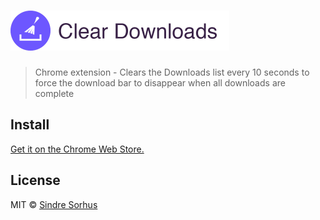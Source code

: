 # [<img src="logo.png" alt="Clear Downloads" width="350">](install)

> Chrome extension - Clears the Downloads list every 10 seconds to force the download bar to disappear when all downloads are complete


## Install

[Get it on the Chrome Web Store.][install]


## License

MIT © [Sindre Sorhus](http://sindresorhus.com)


[install]: https://chrome.google.com/webstore/detail/clear-downloads/bknoejjhcfmakcibhifepfkegpjdnadk
